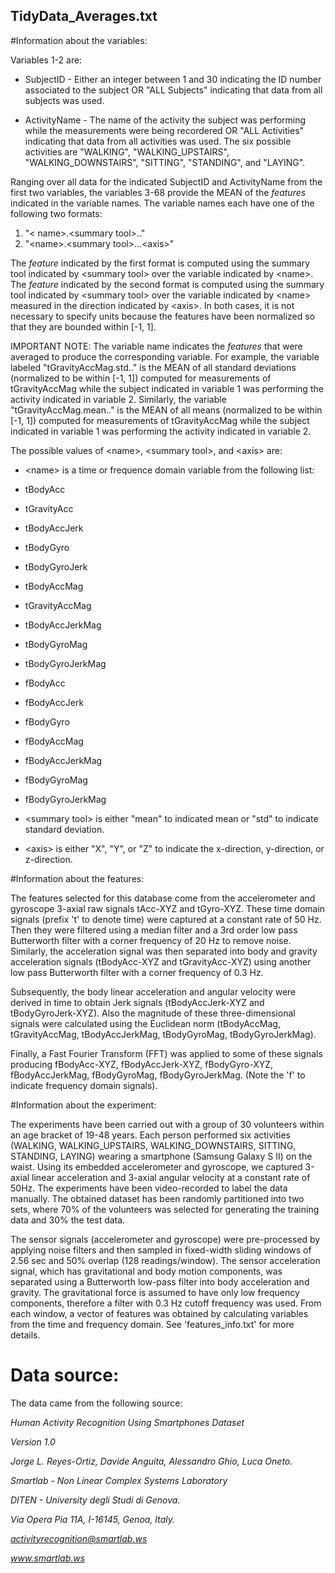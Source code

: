 
## TidyData_Averages.txt

#Information about the variables: 

Variables 1-2 are: 

 * SubjectID - Either an integer between 1 and 30 indicating the ID number associated to the subject OR "ALL Subjects" indicating that data from all subjects was used.

 * ActivityName - The name of the activity the subject was performing while the measurements were being recordered OR "ALL Activities" indicating that data from all activities was used. The six possible activities are "WALKING", "WALKING\_UPSTAIRS", "WALKING\_DOWNSTAIRS", "SITTING",  "STANDING", and "LAYING".

Ranging over all data for the indicated SubjectID and ActivityName from the first two variables, the variables 3-68 provide the MEAN of the _features_ indicated in the variable names. The variable names each have one of the following two formats: 

 1. "&lt; name\>.&lt;summary tool>.."
 2. "&lt;name>.&lt;summary tool>...&lt;axis>"

The _feature_ indicated by the first format is computed using the summary tool indicated by &lt;summary tool> over the variable indicated by &lt;name>. The _feature_ indicated by the second format is computed using the summary tool indicated by &lt;summary tool> over the variable indicated by &lt;name> measured in the direction indicated by &lt;axis>. In both cases, it is not necessary to specify units because the features have been normalized so that they are bounded within [-1, 1]. 

IMPORTANT NOTE: The variable name indicates the _features_ that were averaged to produce the corresponding variable. For example, the variable labeled "tGravityAccMag.std.." is the MEAN of all standard deviations (normalized to be within [-1, 1]) computed for measurements of tGravityAccMag while the subject indicated in variable 1 was performing the activity indicated in variable 2. Similarly, the variable "tGravityAccMag.mean.." is the MEAN of all means (normalized to be within [-1, 1]) computed for measurements of tGravityAccMag while the subject indicated in variable 1 was performing the activity indicated in variable 2.

The possible values of &lt;name>, &lt;summary tool>, and &lt;axis> are:

* &lt;name>  is a time or frequence domain variable from the following list: 

 * tBodyAcc
 * tGravityAcc 
 * tBodyAccJerk 
 * tBodyGyro
 * tBodyGyroJerk 
 * tBodyAccMag
 * tGravityAccMag
 * tBodyAccJerkMag
 * tBodyGyroMag
 * tBodyGyroJerkMag
 * fBodyAcc
 * fBodyAccJerk
 * fBodyGyro
 * fBodyAccMag
 * fBodyAccJerkMag
 * fBodyGyroMag
 * fBodyGyroJerkMag

* &lt;summary tool> is either "mean" to indicated mean or "std" to indicate standard deviation. 
 
* &lt;axis> is either "X", "Y", or "Z" to indicate the x-direction, y-direction, or z-direction. 
 


#Information about the features:

The features selected for this database come from the accelerometer and gyroscope 3-axial raw signals tAcc-XYZ and tGyro-XYZ. These time domain signals (prefix 't' to denote time) were captured at a constant rate of 50 Hz. Then they were filtered using a median filter and a 3rd order low pass Butterworth filter with a corner frequency of 20 Hz to remove noise. Similarly, the acceleration signal was then separated into body and gravity acceleration signals (tBodyAcc-XYZ and tGravityAcc-XYZ) using another low pass Butterworth filter with a corner frequency of 0.3 Hz. 

Subsequently, the body linear acceleration and angular velocity were derived in time to obtain Jerk signals (tBodyAccJerk-XYZ and tBodyGyroJerk-XYZ). Also the magnitude of these three-dimensional signals were calculated using the Euclidean norm (tBodyAccMag, tGravityAccMag, tBodyAccJerkMag, tBodyGyroMag, tBodyGyroJerkMag). 

Finally, a Fast Fourier Transform (FFT) was applied to some of these signals producing fBodyAcc-XYZ, fBodyAccJerk-XYZ, fBodyGyro-XYZ, fBodyAccJerkMag, fBodyGyroMag, fBodyGyroJerkMag. (Note the 'f' to indicate frequency domain signals). 




#Information about the experiment:




The experiments have been carried out with a group of 30 volunteers within an age bracket of 19-48 years. Each person performed six activities (WALKING, WALKING\_UPSTAIRS, WALKING\_DOWNSTAIRS, SITTING, STANDING, LAYING) wearing a smartphone (Samsung Galaxy S II) on the waist. Using its embedded accelerometer and gyroscope, we captured 3-axial linear acceleration and 3-axial angular velocity at a constant rate of 50Hz. The experiments have been video-recorded to label the data manually. The obtained dataset has been randomly partitioned into two sets, where 70% of the volunteers was selected for generating the training data and 30% the test data. 

The sensor signals (accelerometer and gyroscope) were pre-processed by applying noise filters and then sampled in fixed-width sliding windows of 2.56 sec and 50% overlap (128 readings/window). The sensor acceleration signal, which has gravitational and body motion components, was separated using a Butterworth low-pass filter into body acceleration and gravity. The gravitational force is assumed to have only low frequency components, therefore a filter with 0.3 Hz cutoff frequency was used. From each window, a vector of features was obtained by calculating variables from the time and frequency domain. See 'features_info.txt' for more details. 

# Data source:

The data came from the following source: 

*Human Activity Recognition Using Smartphones Dataset*

*Version 1.0*

*Jorge L. Reyes-Ortiz, Davide Anguita, Alessandro Ghio, Luca Oneto.*

*Smartlab - Non Linear Complex Systems Laboratory*

*DITEN - University degli Studi di Genova.*

*Via Opera Pia 11A, I-16145, Genoa, Italy.*

*activityrecognition@smartlab.ws*

*www.smartlab.ws*

